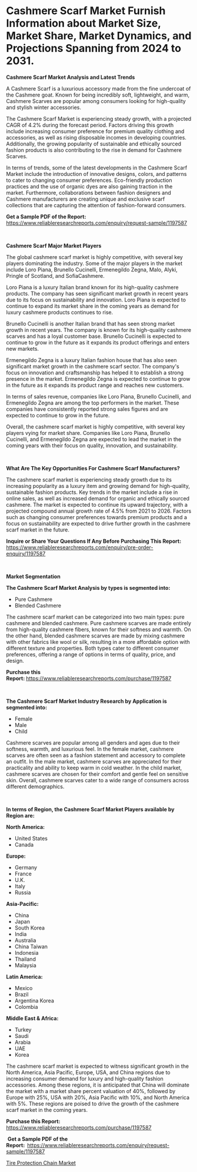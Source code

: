 <p><h1>Cashmere Scarf Market Furnish Information about Market Size, Market Share, Market Dynamics, and Projections Spanning from 2024 to 2031.</h1></p><p><strong>Cashmere Scarf Market Analysis and Latest Trends</strong></p>
<p><p>A Cashmere Scarf is a luxurious accessory made from the fine undercoat of the Cashmere goat. Known for being incredibly soft, lightweight, and warm, Cashmere Scarves are popular among consumers looking for high-quality and stylish winter accessories.</p><p>The Cashmere Scarf Market is experiencing steady growth, with a projected CAGR of 4.2% during the forecast period. Factors driving this growth include increasing consumer preference for premium quality clothing and accessories, as well as rising disposable incomes in developing countries. Additionally, the growing popularity of sustainable and ethically sourced fashion products is also contributing to the rise in demand for Cashmere Scarves.</p><p>In terms of trends, some of the latest developments in the Cashmere Scarf Market include the introduction of innovative designs, colors, and patterns to cater to changing consumer preferences. Eco-friendly production practices and the use of organic dyes are also gaining traction in the market. Furthermore, collaborations between fashion designers and Cashmere manufacturers are creating unique and exclusive scarf collections that are capturing the attention of fashion-forward consumers.</p></p>
<p><strong>Get a Sample PDF of the Report:&nbsp;</strong> <a href="https://www.reliableresearchreports.com/enquiry/request-sample/1197587">https://www.reliableresearchreports.com/enquiry/request-sample/1197587</a></p>
<p>&nbsp;</p>
<p><strong>Cashmere Scarf Major Market Players</strong></p>
<p><p>The global cashmere scarf market is highly competitive, with several key players dominating the industry. Some of the major players in the market include Loro Piana, Brunello Cucinelli, Ermenegildo Zegna, Malo, Alyki, Pringle of Scotland, and SofiaCashmere.</p><p>Loro Piana is a luxury Italian brand known for its high-quality cashmere products. The company has seen significant market growth in recent years due to its focus on sustainability and innovation. Loro Piana is expected to continue to expand its market share in the coming years as demand for luxury cashmere products continues to rise.</p><p>Brunello Cucinelli is another Italian brand that has seen strong market growth in recent years. The company is known for its high-quality cashmere scarves and has a loyal customer base. Brunello Cucinelli is expected to continue to grow in the future as it expands its product offerings and enters new markets.</p><p>Ermenegildo Zegna is a luxury Italian fashion house that has also seen significant market growth in the cashmere scarf sector. The company's focus on innovation and craftsmanship has helped it to establish a strong presence in the market. Ermenegildo Zegna is expected to continue to grow in the future as it expands its product range and reaches new customers.</p><p>In terms of sales revenue, companies like Loro Piana, Brunello Cucinelli, and Ermenegildo Zegna are among the top performers in the market. These companies have consistently reported strong sales figures and are expected to continue to grow in the future.</p><p>Overall, the cashmere scarf market is highly competitive, with several key players vying for market share. Companies like Loro Piana, Brunello Cucinelli, and Ermenegildo Zegna are expected to lead the market in the coming years with their focus on quality, innovation, and sustainability.</p></p>
<p>&nbsp;</p>
<p><strong>What Are The Key Opportunities For Cashmere Scarf Manufacturers?</strong></p>
<p><p>The cashmere scarf market is experiencing steady growth due to its increasing popularity as a luxury item and growing demand for high-quality, sustainable fashion products. Key trends in the market include a rise in online sales, as well as increased demand for organic and ethically sourced cashmere. The market is expected to continue its upward trajectory, with a projected compound annual growth rate of 4.5% from 2021 to 2026. Factors such as changing consumer preferences towards premium products and a focus on sustainability are expected to drive further growth in the cashmere scarf market in the future.</p></p>
<p><strong>Inquire or Share Your Questions If Any Before Purchasing This Report:</strong> <a href="https://www.reliableresearchreports.com/enquiry/pre-order-enquiry/1197587">https://www.reliableresearchreports.com/enquiry/pre-order-enquiry/1197587</a></p>
<p>&nbsp;</p>
<p><strong>Market Segmentation</strong></p>
<p><strong>The Cashmere Scarf Market Analysis by types is segmented into:</strong></p>
<p><ul><li>Pure Cashmere</li><li>Blended Cashmere</li></ul></p>
<p><p>The cashmere scarf market can be categorized into two main types: pure cashmere and blended cashmere. Pure cashmere scarves are made entirely from high-quality cashmere fibers, known for their softness and warmth. On the other hand, blended cashmere scarves are made by mixing cashmere with other fabrics like wool or silk, resulting in a more affordable option with different texture and properties. Both types cater to different consumer preferences, offering a range of options in terms of quality, price, and design.</p></p>
<p><strong>Purchase this Report:&nbsp;</strong><a href="https://www.reliableresearchreports.com/purchase/1197587">https://www.reliableresearchreports.com/purchase/1197587</a></p>
<p>&nbsp;</p>
<p><strong>The Cashmere Scarf Market Industry Research by Application is segmented into:</strong></p>
<p><ul><li>Female</li><li>Male</li><li>Child</li></ul></p>
<p><p>Cashmere scarves are popular among all genders and ages due to their softness, warmth, and luxurious feel. In the female market, cashmere scarves are often seen as a fashion statement and accessory to complete an outfit. In the male market, cashmere scarves are appreciated for their practicality and ability to keep warm in cold weather. In the child market, cashmere scarves are chosen for their comfort and gentle feel on sensitive skin. Overall, cashmere scarves cater to a wide range of consumers across different demographics.</p></p>
<p>&nbsp;</p>
<p><strong>In terms of Region, the Cashmere Scarf Market Players available by Region are:</strong></p>
<p>
    <p> <strong> North America: </strong>
        <ul>
            <li>United States</li>
            <li>Canada</li>
        </ul>
        </p> 
    <p> <strong> Europe: </strong>
        <ul>
            <li>Germany</li>
            <li>France</li>
            <li>U.K.</li>
            <li>Italy</li>
            <li>Russia</li>
        </ul>
        </p> 
    <p> <strong> Asia-Pacific: </strong>
        <ul>
            <li>China</li>
            <li>Japan</li>
            <li>South Korea</li>
            <li>India</li>
            <li>Australia</li>
            <li>China Taiwan</li>
            <li>Indonesia</li>
            <li>Thailand</li>
            <li>Malaysia</li>
        </ul>
        </p> 
    <p> <strong> Latin America: </strong>
        <ul>
            <li>Mexico</li>
            <li>Brazil</li>
            <li>Argentina Korea</li>
            <li>Colombia</li>
        </ul>
        </p> 
    <p> <strong> Middle East & Africa: </strong>
        <ul>
            <li>Turkey</li>
            <li>Saudi</li>
            <li>Arabia</li>
            <li>UAE</li>
            <li>Korea</li>
        </ul>
    </p>
    </p>
<p><p>The cashmere scarf market is expected to witness significant growth in the North America, Asia Pacific, Europe, USA, and China regions due to increasing consumer demand for luxury and high-quality fashion accessories. Among these regions, it is anticipated that China will dominate the market with a market share percent valuation of 40%, followed by Europe with 25%, USA with 20%, Asia Pacific with 10%, and North America with 5%. These regions are poised to drive the growth of the cashmere scarf market in the coming years.</p></p>
<p><strong>Purchase this Report: </strong><a href="https://www.reliableresearchreports.com/purchase/1197587">https://www.reliableresearchreports.com/purchase/1197587</a></p>
<p>&nbsp;<strong>Get a Sample PDF of the Report:&nbsp;&nbsp;</strong><a href="https://www.reliableresearchreports.com/enquiry/request-sample/1197587">https://www.reliableresearchreports.com/enquiry/request-sample/1197587</a></p>
<p><strong></strong></p>
<p><p><a href="https://meowing-canidae-761.notion.site/Tire-Protection-Chain-Market-Challenges-Opportunities-and-Growth-Drivers-and-Major-Market-Players-3321609b07ac44fd929bb8862715d1ca">Tire Protection Chain Market</a></p></p>